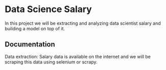 
# Data Science Salary

In this project we will be extracting and analyzing data scientist salary and building a model on top of it.


## Documentation

Data extraction: Salary data is available on the internet and we will be scraping this data using selenium or scrapy.



